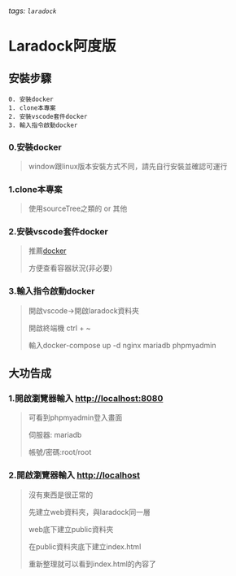 ###### tags: `laradock`

# Laradock阿度版

## 安裝步驟
```
0. 安裝docker
1. clone本專案
2. 安裝vscode套件docker
3. 輸入指令啟動docker
```

### 0.安裝docker
> window跟linux版本安裝方式不同，請先自行安裝並確認可運行
### 1.clone本專案
> 使用sourceTree之類的 or 其他
### 2.安裝vscode套件docker
>推薦[docker](https://marketplace.visualstudio.com/items?itemName=ms-azuretools.vscode-docker)
>
>方便查看容器狀況(非必要)
### 3.輸入指令啟動docker
>開啟vscode->開啟laradock資料夾
>
>開啟終端機 ctrl + ~ 
>
>輸入docker-compose up -d nginx mariadb phpmyadmin

## 大功告成


### 1.開啟瀏覽器輸入 [http://localhost:8080](http://localhost:8080)

> 可看到phpmyadmin登入畫面
> 
> 伺服器: mariadb
> 
> 帳號/密碼:root/root 

### 2.開啟瀏覽器輸入 [http://localhost](http://localhost)
>沒有東西是很正常的
>
>先建立web資料夾，與laradock同一層
>
>web底下建立public資料夾
>
>在public資料夾底下建立index.html
>
>重新整理就可以看到index.html的內容了